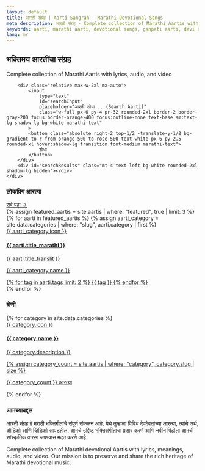 ```yaml
---
layout: default
title: आरती संग्रह | Aarti Sangrah - Marathi Devotional Songs
meta_description: आरती संग्रह - Complete collection of Marathi Aartis with lyrics, audio and video. गणपती, देवी, विठोबा आणि इतर देवतांच्या आरत्या
keywords: aarti, marathi aarti, devotional songs, ganpati aarti, devi aarti, vitthal aarti, मराठी आरती
lang: mr
---
```


<section class="max-w-7xl mx-auto px-4 sm:px-6 lg:px-8 py-12 sm:py-20">
    <div class="text-center max-w-4xl mx-auto">
        <h2 class="text-4xl sm:text-5xl lg:text-6xl font-bold text-gray-900 mb-4 marathi-text leading-tight">
            भक्तिमय आरतींचा संग्रह
        </h2>
        <p class="text-lg sm:text-xl text-gray-600 mb-10">
            Complete collection of Marathi Aartis with lyrics, audio, and video
        </p>

        <div class="relative max-w-2xl mx-auto">
            <input
                type="text"
                id="searchInput"
                placeholder="आरती शोधा... (Search Aarti)"
                class="w-full px-6 py-4 pr-32 rounded-2xl border-2 border-gray-200 focus:border-orange-400 focus:outline-none text-base sm:text-lg shadow-lg bg-white marathi-text"
            >
            <button class="absolute right-2 top-1/2 -translate-y-1/2 bg-gradient-to-r from-orange-500 to-rose-500 text-white px-6 py-2.5 rounded-xl hover:shadow-lg transition font-medium marathi-text">
                शोधा
            </button>
        </div>
        <div id="searchResults" class="mt-4 text-left bg-white rounded-2xl shadow-lg hidden"></div>
    </div>
</section>

<section class="max-w-7xl mx-auto px-4 sm:px-6 lg:px-8 py-12">
    <div class="flex items-center justify-between mb-8">
        <h3 class="text-2xl sm:text-3xl font-bold text-gray-900 marathi-text">लोकप्रिय आरत्या</h3>
        <a href="#categories" class="text-orange-600 hover:text-orange-700 font-medium text-sm sm:text-base">सर्व पहा →</a>
    </div>
    <div class="grid grid-cols-1 sm:grid-cols-2 lg:grid-cols-3 gap-6">
        {% assign featured_aartis = site.aartis | where: "featured", true | limit: 3 %}
        {% for aarti in featured_aartis %}
            {% assign aarti_category = site.data.categories | where: "slug", aarti.category | first %}
            <a href="{{ aarti.url | relative_url }}" class="group bg-white rounded-2xl shadow-md hover:shadow-2xl transition-all overflow-hidden">
                <div class="bg-gradient-to-br {{ aarti_category.color }} p-8 text-white relative overflow-hidden">
                    <div class="absolute top-0 right-0 w-32 h-32 bg-white/10 rounded-full -mr-16 -mt-16"></div>
                    <div class="absolute bottom-0 left-0 w-24 h-24 bg-white/10 rounded-full -ml-12 -mb-12"></div>
                    <div class="relative">
                        <div class="text-5xl mb-3">{{ aarti_category.icon }}</div>
                        <h4 class="text-2xl font-bold mb-1 marathi-text">{{ aarti.title_marathi }}</h4>
                        <p class="text-white/80 text-sm">{{ aarti.title_translit }}</p>
                    </div>
                </div>
                <div class="p-6">
                    <p class="text-gray-600 mb-3 marathi-text">{{ aarti_category.name }}</p>
                    <div class="flex gap-2 flex-wrap">
                        {% for tag in aarti.tags limit: 2 %}
                            <span class="bg-orange-50 text-orange-700 text-xs px-3 py-1.5 rounded-full font-medium">{{ tag }}</span>
                        {% endfor %}
                    </div>
                </div>
            </a>
        {% endfor %}
    </div>
</section>

<section id="categories" class="max-w-7xl mx-auto px-4 sm:px-6 lg:px-8 py-12">
    <h3 class="text-2xl sm:text-3xl font-bold text-gray-900 mb-8 text-center marathi-text">श्रेणी</h3>
    <div class="grid grid-cols-2 sm:grid-cols-3 lg:grid-cols-4 gap-4">
        {% for category in site.data.categories %}
            <a href="{{ '/category/' | append: category.slug | append: '/' | relative_url }}" class="bg-white p-6 rounded-2xl shadow-md hover:shadow-xl transition-all text-center group">
                <div class="text-4xl mb-3 group-hover:scale-110 transition-transform">{{ category.icon }}</div>
                <h4 class="font-bold text-base sm:text-lg text-gray-900 marathi-text">{{ category.name }}</h4>
                <p class="text-xs sm:text-sm text-gray-600 mt-1">{{ category.description }}</p>
                {% assign category_count = site.aartis | where: "category", category.slug | size %}
                <p class="text-xs text-orange-600 mt-2 font-medium">{{ category_count }} आरत्या</p>
            </a>
        {% endfor %}
    </div>
</section>

<section id="about" class="max-w-7xl mx-auto px-4 sm:px-6 lg:px-8 py-20">
    <div class="bg-white rounded-3xl shadow-xl p-8 md:p-12">
        <div class="text-center max-w-3xl mx-auto">
            <h3 class="text-3xl font-bold text-gray-900 mb-6 marathi-text">आमच्याबद्दल</h3>
            <p class="text-lg text-gray-600 mb-6 marathi-text leading-relaxed">
                आरती संग्रह हे मराठी भक्तिगीतांचे संपूर्ण संकलन आहे. येथे तुम्हाला विविध देवदेवतांच्या आरत्या, त्यांचे अर्थ,
                ऑडिओ आणि व्हिडिओ सापडतील. आमचे उद्दिष्ट भक्तिसंगीताचा प्रसार करणे आणि नवीन पिढीला आमची सांस्कृतिक वारसा
                जपण्यास मदत करणे आहे.
            </p>
            <p class="text-gray-600">
                Complete collection of Marathi devotional Aartis with lyrics, meanings, audio, and video.
                Our mission is to preserve and share the rich heritage of Marathi devotional music.
            </p>
        </div>
    </div>
</section>

<script>
// Simple search functionality
document.addEventListener('DOMContentLoaded', function() {
    const searchInput = document.getElementById('searchInput');
    const searchResults = document.getElementById('searchResults');

    // Sample search data - in a real Jekyll site, this would be generated
    const aartis = [
        {% for aarti in site.aartis %}
        {
            title: "{{ aarti.title_marathi }}",
            translit: "{{ aarti.title_translit }}",
            url: "{{ aarti.url | relative_url }}",
            category: "{{ aarti.category }}"
        }{% unless forloop.last %},{% endunless %}
        {% endfor %}
    ];

    searchInput.addEventListener('input', function() {
        const query = this.value.toLowerCase().trim();

        if (query.length > 1) {
            const results = aartis.filter(aarti =>
                aarti.title.toLowerCase().includes(query) ||
                aarti.translit.toLowerCase().includes(query)
            );

            if (results.length > 0) {
                searchResults.innerHTML = results.map(aarti => `
                    <div class="p-4 border-b border-gray-100 last:border-b-0">
                        <a href="${aarti.url}" class="block hover:text-orange-600 transition">
                            <div class="font-bold marathi-text">${aarti.title}</div>
                            <div class="text-sm text-gray-600">${aarti.translit}</div>
                        </a>
                    </div>
                `).join('');
                searchResults.classList.remove('hidden');
            } else {
                searchResults.innerHTML = '<div class="p-4 text-gray-500 text-center marathi-text">कोणतीही आरती सापडली नाही</div>';
                searchResults.classList.remove('hidden');
            }
        } else {
            searchResults.classList.add('hidden');
        }
    });
});
</script>
